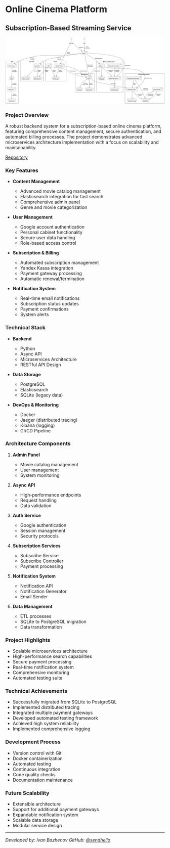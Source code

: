 # Online Cinema Platform
## Subscription-Based Streaming Service

![Project Architecture](architecture.svg)

### Project Overview
A robust backend system for a subscription-based online cinema platform, featuring comprehensive content management, secure authentication, and automated billing processes. The project demonstrates advanced microservices architecture implementation with a focus on scalability and maintainability.

[Repository](https://github.com/sendhello/Cinema-Online)

### Key Features
- **Content Management**
  - Advanced movie catalog management
  - Elasticsearch integration for fast search
  - Comprehensive admin panel
  - Genre and movie categorization

- **User Management**
  - Google account authentication
  - Personal cabinet functionality
  - Secure user data handling
  - Role-based access control

- **Subscription & Billing**
  - Automated subscription management
  - Yandex Kassa integration
  - Payment gateway processing
  - Automatic renewal/termination

- **Notification System**
  - Real-time email notifications
  - Subscription status updates
  - Payment confirmations
  - System alerts

### Technical Stack
- **Backend**
  - Python
  - Async API
  - Microservices Architecture
  - RESTful API Design

- **Data Storage**
  - PostgreSQL
  - Elasticsearch
  - SQLite (legacy data)

- **DevOps & Monitoring**
  - Docker
  - Jaeger (distributed tracing)
  - Kibana (logging)
  - CI/CD Pipeline

### Architecture Components
1. **Admin Panel**
   - Movie catalog management
   - User management
   - System monitoring

2. **Async API**
   - High-performance endpoints
   - Request handling
   - Data validation

3. **Auth Service**
   - Google authentication
   - Session management
   - Security protocols

4. **Subscription Services**
   - Subscribe Service
   - Subscribe Controller
   - Payment processing

5. **Notification System**
   - Notification API
   - Notification Generator
   - Email Sender

6. **Data Management**
   - ETL processes
   - SQLite to PostgreSQL migration
   - Data transformation

### Project Highlights
- Scalable microservices architecture
- High-performance search capabilities
- Secure payment processing
- Real-time notification system
- Comprehensive monitoring
- Automated testing suite

### Technical Achievements
- Successfully migrated from SQLite to PostgreSQL
- Implemented distributed tracing
- Integrated multiple payment gateways
- Developed automated testing framework
- Achieved high system reliability
- Implemented comprehensive logging

### Development Process
- Version control with Git
- Docker containerization
- Automated testing
- Continuous integration
- Code quality checks
- Documentation maintenance

### Future Scalability
- Extensible architecture
- Support for additional payment gateways
- Expandable notification system
- Scalable data storage
- Modular service design

---
*Developed by: Ivan Bazhenov*
*GitHub: [@sendhello](https://github.com/sendhello)*